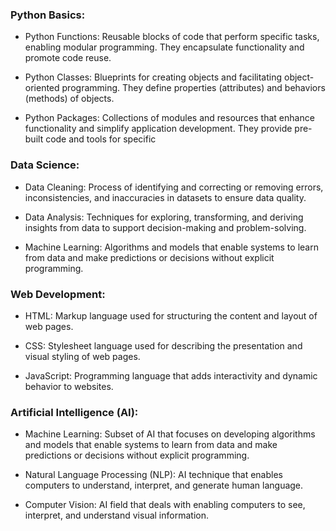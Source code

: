 
### Python Basics:

- Python Functions: Reusable blocks of code that perform specific tasks, enabling modular programming. They encapsulate functionality and promote code reuse.

- Python Classes: Blueprints for creating objects and facilitating object-oriented programming. They define properties (attributes) and behaviors (methods) of objects.

- Python Packages: Collections of modules and resources that enhance functionality and simplify application development. They provide pre-built code and tools for specific 

### Data Science:

- Data Cleaning: Process of identifying and correcting or removing errors, inconsistencies, and inaccuracies in datasets to ensure data quality.

- Data Analysis: Techniques for exploring, transforming, and deriving insights from data to support decision-making and problem-solving.

- Machine Learning: Algorithms and models that enable systems to learn from data and make predictions or decisions without explicit programming.

### Web Development:

- HTML: Markup language used for structuring the content and layout of web pages.

- CSS: Stylesheet language used for describing the presentation and visual styling of web pages.

- JavaScript: Programming language that adds interactivity and dynamic behavior to websites.

### Artificial Intelligence (AI):

- Machine Learning: Subset of AI that focuses on developing algorithms and models that enable systems to learn from data and make predictions or decisions without explicit programming.

- Natural Language Processing (NLP): AI technique that enables computers to understand, interpret, and generate human language.

- Computer Vision: AI field that deals with enabling computers to see, interpret, and understand visual information.